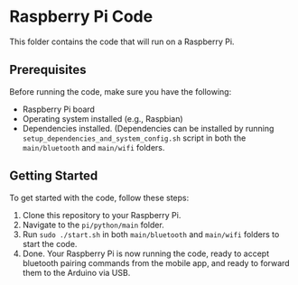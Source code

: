 # Raspberry Pi Code

This folder contains the code that will run on a Raspberry Pi.

## Prerequisites

Before running the code, make sure you have the following:

- Raspberry Pi board
- Operating system installed (e.g., Raspbian)
- Dependencies installed. (Dependencies can be installed by running 
`setup_dependencies_and_system_config.sh` script in both the `main/bluetooth` and `main/wifi` folders.

## Getting Started

To get started with the code, follow these steps:

1. Clone this repository to your Raspberry Pi.
2. Navigate to the `pi/python/main` folder.
3. Run `sudo ./start.sh` in both `main/bluetooth` and `main/wifi` folders to start the code. 
4. Done. Your Raspberry Pi is now running the code, ready to accept bluetooth pairing commands from the mobile app, and ready to forward them to the Arduino via USB.
